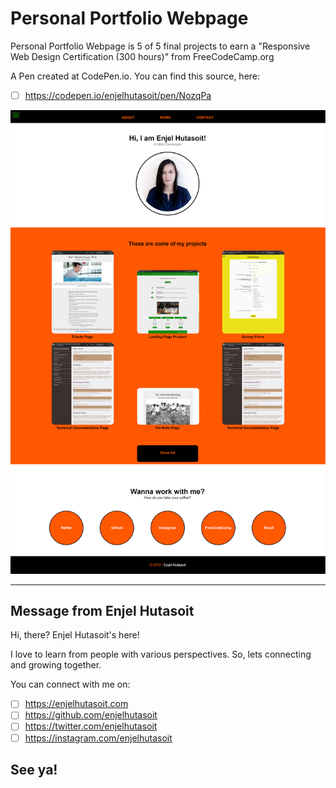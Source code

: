 # Personal Portfolio Webpage
Personal Portfolio Webpage is 5 of 5 final projects to earn a "Responsive Web Design Certification (300 hours)" from FreeCodeCamp.org

A Pen created at CodePen.io.
You can find this source, here:
- [ ] https://codepen.io/enjelhutasoit/pen/NozqPa


![alt text](https://github.com/enjelhutasoit/personal-portfolio-webpage/blob/master/codepen.io_enjelhutasoit_profile-portfolio(2).png)
 

------------------------------------------------------------------------------------------------
Message from Enjel Hutasoit
------------------------------------------------------------------------------------------------
Hi, there?
Enjel Hutasoit's here!

I love to learn from people with various perspectives.
So, lets connecting and growing together.

You can connect with me on:
- [ ] https://enjelhutasoit.com 
- [ ] https://github.com/enjelhutasoit
- [ ] https://twitter.com/enjelhutasoit 
- [ ] https://instagram.com/enjelhutasoit 

See ya!
------------------------------------------------------------------------------------------------
